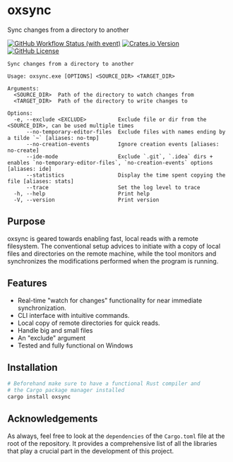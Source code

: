# oxsync
Sync changes from a directory to another

[![GitHub Workflow Status (with event)](https://img.shields.io/github/actions/workflow/status/JulesTanguy/oxsync/rust.yml?logo=github)](https://github.com/JulesTanguy/oxsync/actions/workflows/rust.yml)
[![Crates.io Version](https://img.shields.io/crates/v/oxsync)](https://crates.io/crates/oxsync)
[![GitHub License](https://img.shields.io/github/license/JulesTanguy/oxsync)](https://github.com/JulesTanguy/oxsync/blob/main/LICENSE)
```
Sync changes from a directory to another

Usage: oxsync.exe [OPTIONS] <SOURCE_DIR> <TARGET_DIR>

Arguments:
  <SOURCE_DIR>  Path of the directory to watch changes from
  <TARGET_DIR>  Path of the directory to write changes to

Options:
  -e, --exclude <EXCLUDE>          Exclude file or dir from the <SOURCE_DIR>, can be used multiple times
      --no-temporary-editor-files  Exclude files with names ending by a tilde `~` [aliases: no-tmp]
      --no-creation-events         Ignore creation events [aliases: no-create]
      --ide-mode                   Exclude `.git`, `.idea` dirs + enables `no-temporary-editor-files`, `no-creation-events` options [aliases: ide]
      --statistics                 Display the time spent copying the file [aliases: stats]
      --trace                      Set the log level to trace
  -h, --help                       Print help
  -V, --version                    Print version
```

## Purpose
oxsync is geared towards enabling fast, local reads with a remote filesystem.
The conventional setup advices to initiate with a copy of local files and directories on the remote machine,
while the tool monitors and synchronizes the modifications performed when the program is running.

## Features
- Real-time "watch for changes" functionality for near immediate synchronization.
- CLI interface with intuitive commands.
- Local copy of remote directories for quick reads.
- Handle big and small files
- An "exclude" argument
- Tested and fully functional on Windows

## Installation
```sh
# Beforehand make sure to have a functional Rust compiler and 
# the Cargo package manager installed
cargo install oxsync
```

## Acknowledgements
As always, feel free to look at the `dependencies` of the `Cargo.toml` file at the root of the repository. It provides a comprehensive list 
of all the libraries that play a crucial part in the development of this project.
